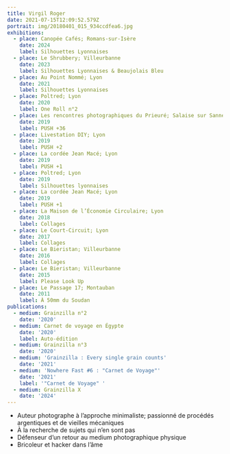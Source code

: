 ```yaml
---
title: Virgil Roger
date: 2021-07-15T12:09:52.579Z
portrait: img/20180401_015_934ccdfea6.jpg
exhibitions:
  - place: Canopée Cafés; Romans-sur-Isère
    date: 2024
    label: Silhouettes Lyonnaises
  - place: Le Shrubbery; Villeurbanne
    date: 2023
    label: Silhouettes Lyonnaises & Beaujolais Bleu
  - place: Au Point Nommé; Lyon
    date: 2021
    label: Silhouettes Lyonnaises
  - place: Poltred; Lyon
    date: 2020
    label: One Roll n°2
  - place: Les rencontres photographiques du Prieuré; Salaise sur Sanne
    date: 2019
    label: PUSH +36
  - place: Livestation DIY; Lyon
    date: 2019
    label: PUSH +2
  - place: La cordée Jean Macé; Lyon
    date: 2019
    label: PUSH +1
  - place: Poltred; Lyon
    date: 2019
    label: Silhouettes lyonnaises
  - place: La cordée Jean Macé; Lyon
    date: 2019
    label: PUSH +1
  - place: La Maison de l’Économie Circulaire; Lyon
    date: 2018
    label: Collages
  - place: Le Court-Circuit; Lyon
    date: 2017
    label: Collages
  - place: Le Bieristan; Villeurbanne
    date: 2016
    label: Collages
  - place: Le Bieristan; Villeurbanne
    date: 2015
    label: Please Look Up
  - place: Le Passage 17; Montauban
    date: 2011
    label: À 50mm du Soudan
publications:
  - medium: Grainzilla n°2
    date: '2020'
  - medium: Carnet de voyage en Égypte
    date: '2020'
    label: Auto-édition
  - medium: Grainzilla n°3
    date: '2020'
  - medium: 'Grainzilla : Every single grain counts'
    date: '2021'
  - medium: 'Nowhere Fast #6 : "Carnet de Voyage"'
    date: '2021'
    label: '"Carnet de Voyage" '
  - medium: Grainzilla X
    date: '2024'
---
```


- Auteur photographe à l’approche minimaliste; passionné de
  procédés argentiques et de vieilles mécaniques
- À la recherche de sujets qui n’en sont pas
- Défenseur d’un retour au medium photographique physique
- Bricoleur et hacker dans l’âme
